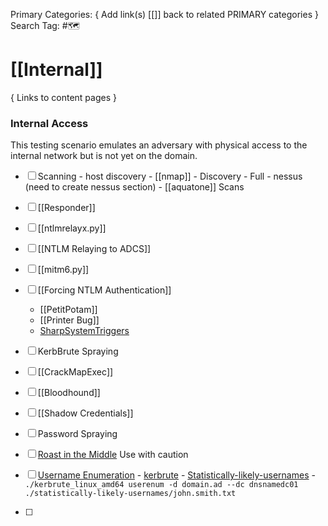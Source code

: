 Primary Categories: { Add link(s) [[]] back to related PRIMARY categories }
Search Tag: #🗺  

# [[Internal]]  
{ Links to content pages }



### Internal Access
This testing scenario emulates an adversary with physical access to the internal network but is not yet on the domain.

- [ ] Scanning
                - host discovery
                - [[nmap]]
                                - Discovery
                                - Full
                - nessus (need to create nessus section)
                - [[aquatone]] Scans

- [ ] [[Responder]]
- [ ] [[ntlmrelayx.py]]
- [ ] [[NTLM Relaying to ADCS]]
- [ ] [[mitm6.py]]
- [ ] [[Forcing NTLM Authentication]]
	- [[PetitPotam]]
	- [[Printer Bug]]
	- [SharpSystemTriggers](https://github.com/cube0x0/SharpSystemTriggers)
- [ ] KerbBrute Spraying 
- [ ] [[CrackMapExec]]
- [ ] [[Bloodhound]]
- [ ] [[Shadow Credentials]]
- [ ] Password Spraying
- [ ] [Roast in the Middle](https://github.com/Tw1sm/RITM) Use with caution
- [ ] [Username Enumeration](https://book.hacktricks.xyz/windows-hardening/active-directory-methodology)
                - [kerbrute](https://github.com/ropnop/kerbrute)
                                - [Statistically-likely-usernames](https://github.com/insidetrust/statistically-likely-usernames)
                                - `./kerbrute_linux_amd64 userenum -d domain.ad --dc dnsnamedc01 ./statistically-likely-usernames/john.smith.txt`
- [ ] 

